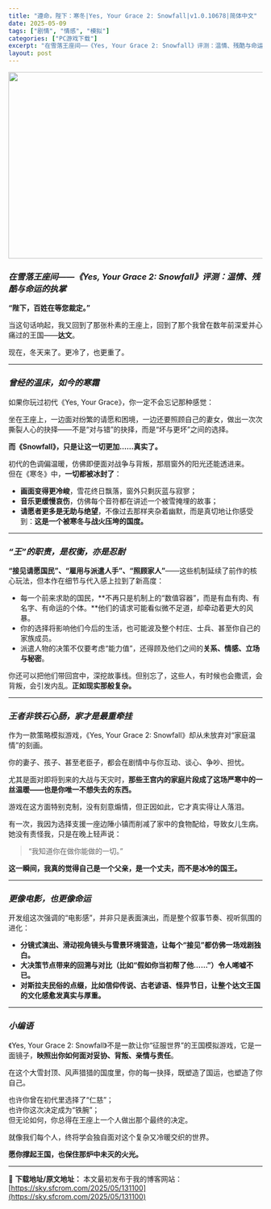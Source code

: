 ```yaml
---
title: "遵命，陛下：寒冬|Yes, Your Grace 2: Snowfall|v1.0.10678|简体中文"
date: 2025-05-09
tags: ["剧情", "情感", "模拟"]
categories: ["PC游戏下载"]
excerpt: "在雪落王座间——《Yes, Your Grace 2: Snowfall》评测：温情、残酷与命运的执掌 “陛下，百姓在等您裁定。” 当这句话响起，我又回到了那张朴素的王座上，回到了那个我曾在数年前深爱并心痛过的王国——达文。 现在，冬天来了。更冷了，也更重了。 曾经的温床，如今的寒霜 如果你玩过初代&hellip;"
layout: post
---
```


<img class="aligncenter size-full wp-image-131101" src="https://sky.sfcrom.com/wp-content/uploads/2025/05/202505090152029.webp" alt="" width="660" height="370" />
<h3 class="" data-start="113" data-end="174"><em data-start="117" data-end="174"><strong data-start="118" data-end="173">在雪落王座间——《Yes, Your Grace 2: Snowfall》评测：温情、残酷与命运的执掌</strong></em></h3>
<p class="" data-start="176" data-end="193"><strong data-start="176" data-end="193">“陛下，百姓在等您裁定。”</strong></p>
<p class="" data-start="195" data-end="245">当这句话响起，我又回到了那张朴素的王座上，回到了那个我曾在数年前深爱并心痛过的王国——<strong data-start="238" data-end="244">达文</strong>。</p>
<p class="" data-start="247" data-end="264">现在，冬天来了。更冷了，也更重了。</p>


<hr class="" data-start="266" data-end="269" />

<h3 class="" data-start="271" data-end="292"><em data-start="275" data-end="292"><strong data-start="276" data-end="291">曾经的温床，如今的寒霜</strong></em></h3>
<p class="" data-start="294" data-end="331">如果你玩过初代《Yes, Your Grace》，你一定不会忘记那种感觉：</p>
<p class="" data-start="333" data-end="403">坐在王座上，一边面对纷繁的请愿和困境，一边还要照顾自己的妻女，做出一次次撕裂人心的抉择——不是“对与错”的抉择，而是“坏与更坏”之间的选择。</p>
<p class="" data-start="405" data-end="435"><strong data-start="405" data-end="435">而《Snowfall》，只是让这一切更加……真实了。</strong></p>
<p class="" data-start="437" data-end="494">初代的色调偏温暖，仿佛即便面对战争与背叛，那扇窗外的阳光还能透进来。<br data-start="471" data-end="474" />但在《寒冬》中，<strong data-start="482" data-end="493">一切都被冰封了</strong>：</p>

<ul>
 	<li data-start="498" data-end="527"><strong data-start="498" data-end="509">画面变得更冷峻</strong>，雪花终日飘落，窗外只剩灰蓝与寂寥；</li>
 	<li data-start="530" data-end="562"><strong data-start="530" data-end="541">音乐更缓慢哀伤</strong>，仿佛每个音符都在讲述一个被雪掩埋的故事；</li>
 	<li data-start="565" data-end="624"><strong data-start="565" data-end="580">请愿者更多是无助与绝望</strong>，不像过去那样夹杂着幽默，而是真切地让你感受到：<strong data-start="604" data-end="624">这是一个被寒冬与战火压垮的国度。</strong></li>
</ul>

<hr class="" data-start="626" data-end="629" />

<h3 class="" data-start="631" data-end="656"><em data-start="635" data-end="656"><strong data-start="636" data-end="655">“王”的职责，是权衡，亦是忍耐</strong></em></h3>
<p class="" data-start="658" data-end="722"><strong data-start="658" data-end="687">“接见请愿国民”、“雇用与派遣人手”、“照顾家人”</strong>——这些机制延续了前作的核心玩法，但本作在细节与代入感上拉到了新高度：</p>

<ul>
 	<li data-start="726" data-end="798">每一个前来求助的国民，**不再只是机制上的“数值容器”，而是有血有肉、有名字、有命运的个体。**他们的请求可能看似微不足道，却牵动着更大的风暴。</li>
 	<li data-start="801" data-end="840">你的选择将影响他们今后的生活，也可能波及整个村庄、士兵、甚至你自己的家族成员。</li>
 	<li data-start="843" data-end="886">派遣人物的决策不仅要考虑“能力值”，还得顾及他们之间的<strong data-start="870" data-end="885">关系、情感、立场与秘密</strong>。</li>
</ul>
<p class="" data-start="888" data-end="946">你还可以把他们带回宫中，深挖故事线。但别忘了，这些人，有时候也会撒谎，会背叛，会引发内乱。<strong data-start="933" data-end="946">正如现实那般复杂。</strong></p>


<hr class="" data-start="948" data-end="951" />

<h3 class="" data-start="953" data-end="978"><em data-start="957" data-end="978"><strong data-start="958" data-end="977">王者非铁石心肠，家才是最重牵挂</strong></em></h3>
<p class="" data-start="980" data-end="1036">作为一款策略模拟游戏，《Yes, Your Grace 2: Snowfall》却从未放弃对“家庭温情”的刻画。</p>
<p class="" data-start="1038" data-end="1074">你的妻子、孩子、甚至老臣子，都会在剧情中与你互动、谈心、争吵、担忧。</p>
<p class="" data-start="1076" data-end="1134">尤其是面对即将到来的大战与天灾时，<strong data-start="1093" data-end="1134">那些王宫内的家庭片段成了这场严寒中的一丝温暖——也是你唯一不想失去的东西。</strong></p>
<p class="" data-start="1136" data-end="1170">游戏在这方面特别克制，没有刻意煽情，但正因如此，它才真实得让人落泪。</p>
<p class="" data-start="1172" data-end="1224">有一次，我因为选择支援一座边陲小镇而削减了家中的食物配给，导致女儿生病。她没有责怪我，只是在晚上轻声说：</p>

<blockquote>
<p class="" data-start="1228" data-end="1243">“我知道你在做你能做的一切。”</p>
</blockquote>
<p class="" data-start="1245" data-end="1282"><strong data-start="1245" data-end="1282">这一瞬间，我真的觉得自己是一个父亲，是一个丈夫，而不是冰冷的国王。</strong></p>


<hr class="" data-start="1284" data-end="1287" />

<h3 class="" data-start="1289" data-end="1309"><em data-start="1293" data-end="1309"><strong data-start="1294" data-end="1308">更像电影，也更像命运</strong></em></h3>
<p class="" data-start="1311" data-end="1351">开发组这次强调的“电影感”，并非只是表面演出，而是整个叙事节奏、视听氛围的进化：</p>

<ul>
 	<li data-start="1355" data-end="1396"><strong data-start="1355" data-end="1396">分镜式演出、滑动视角镜头与雪景环境营造，让每个“接见”都仿佛一场戏剧独白。</strong></li>
 	<li data-start="1399" data-end="1439"><strong data-start="1399" data-end="1439">大决策节点带来的回溯与对比（比如“假如你当初帮了他……”）令人唏嘘不已。</strong></li>
 	<li data-start="1442" data-end="1492"><strong data-start="1442" data-end="1492">对斯拉夫民俗的点缀，比如信仰传说、古老谚语、怪异节日，让整个达文王国的文化感愈发真实与厚重。</strong></li>
</ul>

<hr class="" data-start="1494" data-end="1497" />

<h3 class="" data-start="1499" data-end="1512"><em data-start="1503" data-end="1512"><strong data-start="1504" data-end="1511">小编语</strong></em></h3>
<p class="" data-start="1514" data-end="1594">《Yes, Your Grace 2: Snowfall》不是一款让你“征服世界”的王国模拟游戏，它是一面镜子，<strong data-start="1570" data-end="1593">映照出你如何面对妥协、背叛、亲情与责任</strong>。</p>
<p class="" data-start="1596" data-end="1635">在这个大雪封顶、风声猎猎的国度里，你的每一抉择，既塑造了国运，也塑造了你自己。</p>
<p class="" data-start="1637" data-end="1699">也许你曾在初代里选择了“仁慈”；<br data-start="1653" data-end="1656" />也许你这次决定成为“铁腕”；<br data-start="1670" data-end="1673" />但无论如何，你总得在王座上一个人做出那个最终的决定。</p>
<p class="" data-start="1701" data-end="1730">就像我们每个人，终将学会独自面对这个复杂又冷暖交织的世界。</p>
<p class="" data-start="1732" data-end="1755"><strong data-start="1732" data-end="1755">愿你撑起王国，也保住那炉中未灭的火光。</strong></p>

---
📖 **下载地址/原文地址：** 本文最初发布于我的博客网站：[https://sky.sfcrom.com/2025/05/131100](https://sky.sfcrom.com/2025/05/131100)

